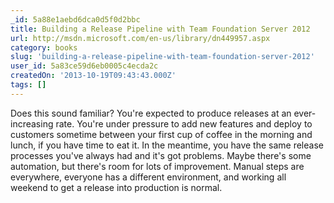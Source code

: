 ```yaml
---
_id: 5a88e1aebd6dca0d5f0d2bbc
title: Building a Release Pipeline with Team Foundation Server 2012
url: http://msdn.microsoft.com/en-us/library/dn449957.aspx
category: books
slug: 'building-a-release-pipeline-with-team-foundation-server-2012'
user_id: 5a83ce59d6eb0005c4ecda2c
createdOn: '2013-10-19T09:43:43.000Z'
tags: []
---
```


Does this sound familiar? You're expected to produce releases at an ever-increasing rate. You're under pressure to add new features and deploy to customers sometime between your first cup of coffee in the morning and lunch, if you have time to eat it. In the meantime, you have the same release processes you've always had and it's got problems. Maybe there's some automation, but there's room for lots of improvement. Manual steps are everywhere, everyone has a different environment, and working all weekend to get a release into production is normal.
